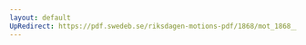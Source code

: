 ```yaml
---
layout: default
UpRedirect: https://pdf.swedeb.se/riksdagen-motions-pdf/1868/mot_1868__fk__00073/mot_1868__fk__00073_002.pdf
---
```

